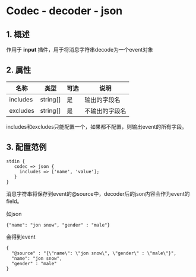 # Codec - decoder - json

## 1. 概述

作用于 **input** 插件，用于将消息字符串decode为一个event对象

## 2. 属性

| 名称       | 类型       | 可选   | 说明      |
| -------- | -------- | ---- | ------- |
| includes | string[] | 是    | 输出的字段名  |
| excludes | string[] | 是    | 不输出的字段名 |

includes和excludes只能配置一个，如果都不配置，则输出event的所有字段。

## 3. 配置范例

```
stdin {
   codec => json {
     includes => ['name', 'value'];
   }
}
```

消息字符串将保存到event的@source中，decoder后的json内容会作为event的field。

如json

```
{"name": "jon snow", "gender" : "male"}
```

会得到event

```
{
  "@source" : "{\"name\": \"jon snow\", \"gender\" : \"male\"}",
  "name": "jon snow", 
  "gender" : "male"
}
```

